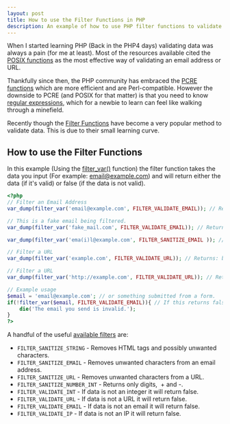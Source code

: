 ```yaml
---
layout: post
title: How to use the Filter Functions in PHP
description: An example of how to use PHP filter functions to validate and sanitise strings.
---
```

When I started learning PHP (Back in the PHP4 days) validating data was always a pain (for me at least). Most of the resources available cited the [POSIX functions](http://uk3.php.net/manual/en/ref.regex.php) as the most effective way of validating an email address or URL.

Thankfully since then, the PHP community has embraced the [PCRE functions](http://uk3.php.net/manual/en/ref.pcre.php) which are more efficient and are Perl-compatible. However the downside to PCRE (and POSIX for that matter) is that you need to know [regular expressions](http://en.wikipedia.org/wiki/Regular_expression), which for a newbie to learn can feel like walking through a minefield.

Recently though the [Filter Functions](http://www.php.net/manual/en/ref.filter.php) have become a very popular method to validate data. This is due to their small learning curve.

## How to use the Filter Functions

In this example (Using the [filter_var()](http://www.php.net/manual/en/function.filter-var.php) function) the filter function takes the data you input (For example: email@example.com) and will return either the data (if it's valid) or false (if the data is not valid).

```php
<?php
// Filter an Email Address
var_dump(filter_var('email@example.com', FILTER_VALIDATE_EMAIL)); // Returns: string(17) "email@example.com"

// This is a fake email being filtered.
var_dump(filter_var('fake_mail.com', FILTER_VALIDATE_EMAIL)); // Returns: bool(false)

var_dump(filter_var('ema(i)l@example.com', FILTER_SANITIZE_EMAIL )); // Returns: string(17) "email@example.com"

// Filter a URL
var_dump(filter_var('example.com', FILTER_VALIDATE_URL)); // Returns: bool(false)

// Filter a URL
var_dump(filter_var('http://example.com', FILTER_VALIDATE_URL)); // Returns: string(18) "http://example.com"

// Example usage
$email = 'email@example.com'; // or something submitted from a form.
if(!filter_var($email, FILTER_VALIDATE_EMAIL)){ // If this returns false
	die('The email you send is invalid.');
}
?>
```

A handful of the useful [available filters](http://www.php.net/manual/en/filter.filters.php) are:

* `FILTER_SANITIZE_STRING` - Removes HTML tags and possibly unwanted characters.
* `FILTER_SANITIZE_EMAIL` - Removes unwanted characters from an email address.
* `FILTER_SANITIZE_URL` - Removes unwanted characters from a URL.
* `FILTER_SANITIZE_NUMBER_INT` - Returns only digits,  + and -.
* `FILTER_VALIDATE_INT` - If data is not an integer it will return false.
* `FILTER_VALIDATE_URL` - If data is not a URL it will return false.
* `FILTER_VALIDATE_EMAIL` - If data is not an email it will return false.
* `FILTER_VALIDATE_IP` - If data is not an IP it will return false.
